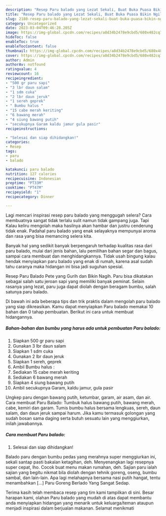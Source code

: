 ```yaml
---
description: "Resep Paru balado yang Lezat Sekali, Buat Buka Puasa Bikin Ngiler"
title: "Resep Paru balado yang Lezat Sekali, Buat Buka Puasa Bikin Ngiler"
slug: 2180-resep-paru-balado-yang-lezat-sekali-buat-buka-puasa-bikin-ngiler
category: Uncategorized
date: 2023-03-04T09:46:28.205Z
image: https://img-global.cpcdn.com/recipes/a8d34b2478e9cbd5/680x482cq70/paru-balado-foto-resep-utama.jpg
hideToc: false
enableToc: true
enableTocContent: false
thumbnail: https://img-global.cpcdn.com/recipes/a8d34b2478e9cbd5/680x482cq70/paru-balado-foto-resep-utama.jpg
cover: https://img-global.cpcdn.com/recipes/a8d34b2478e9cbd5/680x482cq70/paru-balado-foto-resep-utama.jpg
author: Admin
authorAv: notfound
ratingvalue: 4
reviewcount: 16
recipeingredient:
- "500 gr paru sapi"
- "3 lbr daun salam"
- "1 sdm cuka"
- "2 lbr daun jeruk"
- "1 sereh geprek"
- " Bumbu halus "
- "15 cabe merah keriting"
- "6 bawang merah"
- "4 siung bawang putih"
- "secukupnya Garam kaldu jamur gula pasir"
recipeinstructions:

- "Selesai dan siap dihidangkan!"
categories:
- Resep
tags:
- paru
- balado

katakunci: paru balado 
nutrition: 127 calories
recipecuisine: Indonesian
preptime: "PT33M"
cooktime: "PT47M"
recipeyield: "1"
recipecategory: Dinner

---
```



Lagi mencari inspirasi resep paru balado yang menggugah selera? Cara membuatnya sangat tidak terlalu sulit namun tidak gampang juga. Tapi Kalau keliru mengolah maka hasilnya akan hambar dan justru cenderung tidak enak. Padahal paru balado yang enak selayaknya mempunyai aroma dan rasa yang bisa memancing selera kita.


Banyak hal yang sedikit banyak berpengaruh terhadap kualitas rasa dari paru balado, mulai dari jenis bahan, lalu pemilihan bahan segar dan bagus, sampai cara membuat dan menghidangkannya. Tidak usah bingung kalau hendak menyiapkan paru balado yang enak di rumah, karena asal sudah tahu caranya maka hidangan ini bisa jadi suguhan spesial.

Resep Paru Balado Pete yang Gurih dan Bikin Nagih. Paru bisa dikatakan sebagai salah satu jeroan sapi yang memiliki banyak peminat. Selain rasanya yang lezat, paru juga dapat diolah dengan beragam bumbu, salah satunya paru balado.


Di bawah ini ada beberapa tips dan trik praktis dalam mengolah paru balado yang siap dikreasikan. Kamu dapat menyiapkan Paru balado memakai 10 bahan dan 0 tahap pembuatan. Berikut ini cara untuk membuat hidangannya.

<!--inarticleads1-->

##### Bahan-bahan dan bumbu yang harus ada untuk pembuatan Paru balado:

1. Siapkan 500 gr paru sapi
1. Gunakan 3 lbr daun salam
1. Siapkan 1 sdm cuka
1. Gunakan 2 lbr daun jeruk
1. Siapkan 1 sereh, geprek
1. Ambil  Bumbu halus :
1. Sediakan 15 cabe merah keriting
1. Sediakan 6 bawang merah
1. Siapkan 4 siung bawang putih
1. Ambil secukupnya Garam, kaldu jamur, gula pasir


Ungkep paru dengan bawang putih, ketumbar, garam, air asam, dan air. Cara membuat Paru Balado: Tumbuk halus bawang putih, bawang merah, cabe, kemiri dan garam. Tumis bumbu halus bersama lengkuas, sereh, daun salam, dan daun jeruk sampai harum. Jika kamu termasuk golongan yang sudah bosan sama daging serta butuh sesuatu lain yang menggiurkan, inilah jawabannya. 

<!--inarticleads2-->

##### Cara membuat Paru balado:


1. Selesai dan siap dihidangkan!

Balado paru dengan bumbu pedas yang merahnya super menggiurkan ini, sekali santap pasti bakalan ketagihan, deh. Menyenangkan lagi resepnya super cepat, lho. Cocok buat menu makan rumahan, deh. Sajian paru ialah sajian yang begitu nikmat bila diolah dengan tehnik goreng, oseng, bumbu sambal, dan lain-lain. Apa lagi melahapnya bersama nasi putih hangat, tentu menambahkan […] Paru Goreng Berlado Yang Sangat Sedap. 

Terima kasih telah membaca resep yang tim kami tampilkan di sini. Besar harapan kami, olahan Paru balado yang mudah di atas dapat membantu anda menyiapkan hidangan yang menarik untuk keluarga/teman ataupun menjadi inspirasi dalam berjualan makanan. Selamat menikmati
